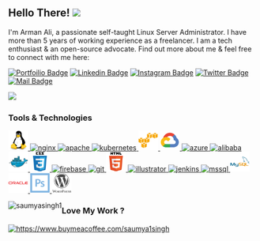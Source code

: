 ## Hello There! <img src="https://raw.githubusercontent.com/aemmadi/aemmadi/master/wave.gif" width="28px">
I'm Arman Ali, a passionate self-taught Linux Server Administrator. I have more than 5 years of working experience as a freelancer. I am a tech enthusiast & an open-source advocate. Find out more about me & feel free to connect with me here:

[![Portfoilio Badge](https://img.shields.io/badge/Arman%20Ali-My%20Portfolio-brightgreen)](https://www.armanism.com/)
[![Linkedin Badge](https://img.shields.io/badge/-armanism24-blue?style=flat-square&logo=Linkedin&logoColor=white&link=https://www.linkedin.com/in/armanism24/)](https://www.linkedin.com/in/armanism24/)
[![Instagram Badge](https://img.shields.io/badge/-armanism24-purple?style=flat-square&logo=instagram&logoColor=white&link=https://www.instagram.com/armanism24/)](https://www.instagram.com/armanism24/)
[![Twitter Badge](https://img.shields.io/badge/-armanism24-grey?style=flat-square&labelColor=grey&logo=twitter&link=https://twitter.com/armanism24)](https://twitter.com/armanism24)
[![Mail Badge](https://img.shields.io/badge/-info@armanism.com-c14438?style=flat-square&logo=gmail&logoColor=white&link=mailto:info@armanism.com)](mailto:info@armanism.com)

![](https://komarev.com/ghpvc/?username=armanism24&label=Profile%20views&color=0e75b6&style=flat)

### Tools & Technologies

<p align="left"> <a href="https://www.linux.org/" target="_blank"> <img src="https://raw.githubusercontent.com/devicons/devicon/master/icons/linux/linux-original.svg" alt="linux" width="40" height="40"/> </a> <a href="https://nginx.org" target="_blank"> <img src="https://www.juliosblog.com/content/images/size/w2000/2016/06/nginx-smalllogo.png" alt="nginx" width="40" height="40"/> </a> <a href="https://httpd.apache.org/" target="_blank"> <img src="https://developers.redhat.com/sites/default/files/2016-12/images_icons_products_products_apache_logo_v2-2.png" alt="apache" width="40" height="40"/> </a> <a href="https://kubernetes.io" target="_blank"> <img src="https://www.vectorlogo.zone/logos/kubernetes/kubernetes-icon.svg" alt="kubernetes" width="40" height="40"/> </a> <a href="https://aws.amazon.com/" target="_blank"> <img src="https://raw.githubusercontent.com/devicons/devicon/9f4f5cdb393299a81125eb5127929ea7bfe42889/icons/amazonwebservices/amazonwebservices-original.svg" alt="aws" width="40" height="40"/> </a> <a href="https://cloud.google.com/" target="_blank"> <img src="https://raw.githubusercontent.com/devicons/devicon/9f4f5cdb393299a81125eb5127929ea7bfe42889/icons/googlecloud/googlecloud-original.svg" alt="google cloud" width="40" height="40"/> </a> <a href="https://azure.microsoft.com/en-in/" target="_blank"> <img src="https://www.vaisulweb.com/wp-content/uploads/2019/02/azure_logo_794_new.png" alt="azure" width="40" height="40"/> </a> <a href="https://us.alibabacloud.com/" target="_blank"> <img src="https://avatars.githubusercontent.com/u/941070" alt="alibaba" width="40" height="40"/> </a> <a href="https://www.docker.com/" target="_blank"> <img src="https://raw.githubusercontent.com/devicons/devicon/9f4f5cdb393299a81125eb5127929ea7bfe42889/icons/docker/docker-original.svg" alt="docker" width="40" height="40"/> </a>  <a href="https://www.w3schools.com/css/" target="_blank"> <img src="https://raw.githubusercontent.com/devicons/devicon/master/icons/css3/css3-original-wordmark.svg" alt="css3" width="40" height="40"/> </a> <a href="https://firebase.google.com/" target="_blank"> <img src="https://www.vectorlogo.zone/logos/firebase/firebase-icon.svg" alt="firebase" width="40" height="40"/> </a> <a href="https://git-scm.com/" target="_blank"> <img src="https://www.vectorlogo.zone/logos/git-scm/git-scm-icon.svg" alt="git" width="40" height="40"/> </a> <a href="https://www.w3.org/html/" target="_blank"> <img src="https://raw.githubusercontent.com/devicons/devicon/master/icons/html5/html5-original-wordmark.svg" alt="html5" width="40" height="40"/> </a> <a href="https://www.adobe.com/in/products/illustrator.html" target="_blank"> <img src="https://www.vectorlogo.zone/logos/adobe_illustrator/adobe_illustrator-icon.svg" alt="illustrator" width="40" height="40"/> </a> <a href="https://www.jenkins.io" target="_blank"> <img src="https://www.vectorlogo.zone/logos/jenkins/jenkins-icon.svg" alt="jenkins" width="40" height="40"/> </a> <a href="https://www.microsoft.com/en-us/sql-server" target="_blank"> <img src="https://www.svgrepo.com/show/303229/microsoft-sql-server-logo.svg" alt="mssql" width="40" height="40"/> </a> <a href="https://www.mysql.com/" target="_blank"> <img src="https://raw.githubusercontent.com/devicons/devicon/master/icons/mysql/mysql-original-wordmark.svg" alt="mysql" width="40" height="40"/> </a> <a href="https://www.oracle.com/" target="_blank"> <img src="https://raw.githubusercontent.com/devicons/devicon/master/icons/oracle/oracle-original.svg" alt="oracle" width="40" height="40"/> </a> <a href="https://www.photoshop.com/en" target="_blank"> <img src="https://raw.githubusercontent.com/devicons/devicon/master/icons/photoshop/photoshop-line.svg" alt="photoshop" width="40" height="40"/> </a> <a href="https://wordpress.org/" target="_blank"> <img src="https://raw.githubusercontent.com/devicons/devicon/9f4f5cdb393299a81125eb5127929ea7bfe42889/icons/wordpress/wordpress-plain-wordmark.svg" alt="wordpress" width="40" height="40"/> </a> </p>

<img align="left" src="https://github-readme-stats.vercel.app/api?username=armanism24&show_icons=true&locale=en" alt="saumyasingh1" />

### Love My Work ?

<p><a href="https://www.buymeacoffee.com/armanism24"> <img align="center" src="https://cdn.buymeacoffee.com/buttons/v2/default-yellow.png" height="50" width="210" alt="https://www.buymeacoffee.com/saumya1singh" /></a></p>
